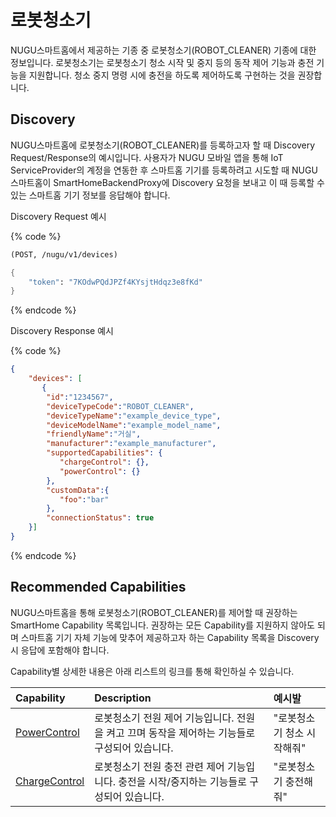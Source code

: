 # 로봇청소기

NUGU스마트홈에서 제공하는 기종 중 로봇청소기\(ROBOT\_CLEANER\) 기종에 대한 정보입니다. 로봇청소기는 로봇청소기 청소 시작 및 중지 등의 동작 제어 기능과 충전 기능을 지원합니다. 청소 중지 명령 시에 충전을 하도록 제어하도록 구현하는 것을 권장합니다.

## Discovery

NUGU스마트홈에 로봇청소기\(ROBOT\_CLEANER\)를 등록하고자 할 때 Discovery Request/Response의 예시입니다. 사용자가 NUGU 모바일 앱을 통해 IoT ServiceProvider의 계정을 연동한 후 스마트홈 기기를 등록하려고 시도할 때 NUGU스마트홈이 SmartHomeBackendProxy에 Discovery 요청을 보내고 이 때 등록할 수 있는 스마트홈 기기 정보를 응답해야 합니다.

Discovery Request 예시

{% code %}
```scheme
(POST, /nugu/v1/devices)

{
    "token": "7KOdwPQdJPZf4KYsjtHdqz3e8fKd"
}
```
{% endcode %}

Discovery Response 예시

{% code %}
```json
{
    "devices": [
       {
        "id":"1234567",
        "deviceTypeCode":"ROBOT_CLEANER",
        "deviceTypeName":"example_device_type",
        "deviceModelName":"example_model_name",
        "friendlyName":"거실",
        "manufacturer":"example_manufacturer",
        "supportedCapabilities": {
           "chargeControl": {},
           "powerControl": {}
        },
        "customData":{
           "foo":"bar"
        },
        "connectionStatus": true
    }]
}
```
{% endcode %}

## Recommended Capabilities

NUGU스마트홈을 통해 로봇청소기\(ROBOT\_CLEANER\)를 제어할 때 권장하는 SmartHome Capability 목록입니다. 권장하는 모든 Capability를 지원하지 않아도 되며 스마트홈 기기 자체 기능에 맞추어 제공하고자 하는 Capability 목록을 Discovery 시 응답에 포함해야 합니다.

Capability별 상세한 내용은 아래 리스트의 링크를 통해 확인하실 수 있습니다.

| Capability                                                      | Description                                           | 예시발             |
|:----------------------------------------------------------------|:------------------------------------------------------|:----------------|
| [PowerControl](../smarthomecapability/powercontrol-interface)   | 로봇청소기 전원 제어 기능입니다. 전원을 켜고 끄며 동작을 제어하는 기능들로 구성되어 있습니다. | "로봇청소기 청소 시작해줘" |
| [ChargeControl](../smarthomecapability/chargecontrol-interface) | 로봇청소기 전원 충전 관련 제어 기능입니다. 충전을 시작/중지하는 기능들로 구성되어 있습니다.  | "로봇청소기 충전해줘"    |

